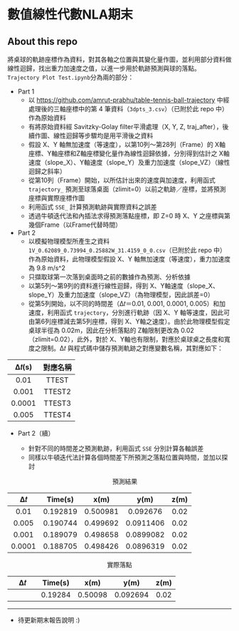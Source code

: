 # 數值線性代數NLA期末
## About this repo
將桌球的軌跡座標作為資料，對其各軸之位置與其變化量作圖，並利用部分資料做線性迴歸，找出重力加速度之值，以進一步用於軌跡預測與球的落點。
`Trajectory Plot Test.ipynb`分為兩的部分：  
- Part 1
  * 以 https://github.com/amrut-prabhu/table-tennis-ball-trajectory 中經處理後的三軸座標中的第 4 筆資料（`3dpts_3.csv`）（已附於此 repo 中）作為原始資料
  * 有將原始資料經 Savitzky-Golay filter平滑處理（X, Y, Z, traj_after），後續作圖、線性迴歸等步驟均是用平滑後之資料
  * 假設 X、Y 軸無加速度（等速度），以第10列～第28列（Frame）的 X軸座標、Y軸座標和Z軸座標變化量作為線性迴歸依據，分別得到估計之 X軸速度（slope_X）、Y軸速度（slope_Y）及重力加速度（slope_VZ）（線性迴歸之斜率）
  * 從第10列（Frame）開始，以所估計出來的速度與加速度，利用函式 `trajectory_` 預測至球落桌面（zlimit=0）以前之軌跡／座標，並將預測座標與實際座標作圖
  * 利用函式 `SSE_` 計算預測軌跡與實際資料之誤差
  * 透過牛頓迭代法和內插法求得預測落點座標，即 Z=0 時 X、Y 之座標與第幾個Frame（以Frame代替時間）
- Part 2
  * 以模擬物理模型所產生之資料 `1V_0.62089_0.73994_0.25882W_31.4159_0_0.csv`（已附於此 repo 中）作為原始資料，此物理模型假設 X、Y 軸無加速度（等速度），重力加速度為 9.8 m/s^2
  * 只擷取球第一次落到桌面時之前的數據作為預測、分析依據
  * 以第5列～第9列的資料進行線性迴歸，得到 X、Y軸速度（slope_X、slope_Y）及重力加速度（slope_VZ）（為物理模型，因此誤差=0）
  * 從第5列開始，以不同的時間差（Δ𝑡＝0.01, 0.001, 0.0001, 0.005）和加速度，利用函式 `trajectory`，分別進行軌跡（因 X、Y 軸等速度，因此可由第6列座標減去第5列座標，得到 X、Y軸之速度）。由於此物理模型假定桌球半徑為 0.02m，因此在分析落點的 Z軸限制更改為 0.02（zlimit=0.02），此外，對於 X、Y軸也有限制，對應於桌球桌之長度和寬度之限制。Δ𝑡 與程式碼中儲存預測軌跡之對應變數名稱，其對應如下：

<div align="center">
 
Δ𝑡(s)  | 對應名稱 
:---:  | :---: 
0.01   | TTEST  
0.001  | TTEST2
0.0001 | TTEST3
0.005  | TTEST4
  
</div>
  
- Part 2（續）
  * 針對不同的時間差之預測軌跡，利用函式 `SSE` 分別計算各軸誤差
  * 同樣以牛頓迭代法計算各個時間差下所預測之落點位置與時間，並加以探討  
  
  
  <p align="center">預測結果</p>
<div align="center">
 
  Δ𝑡   | Time(s) | x(m) | y(m) | z(m) 
:---:  | :---: | :---: | :---: | :---: 
0.01   | 0.192819 | 0.500981 | 0.092676  | 0.02
0.005  | 0.190744 | 0.499692 | 0.0911406 | 0.02
0.001  | 0.189079 | 0.498658 | 0.0899082 | 0.02
0.0001 | 0.188705 | 0.498426 | 0.0896319 | 0.02
  
</div>

    
<p align="center">實際落點</p>
<div align="center">
 
  Δ𝑡   | Time(s) | x(m) | y(m) | z(m) 
:---:  | :---: | :---: | :---: | :---: 
&nbsp;&nbsp;&nbsp;&nbsp;&nbsp;&nbsp;&nbsp;&nbsp;&nbsp;&nbsp;&nbsp;&nbsp; | 0.19284 | 0.50098 | 0.092694  | 0.02
  
</div>

---

- 待更新期末報告說明 :)
 
